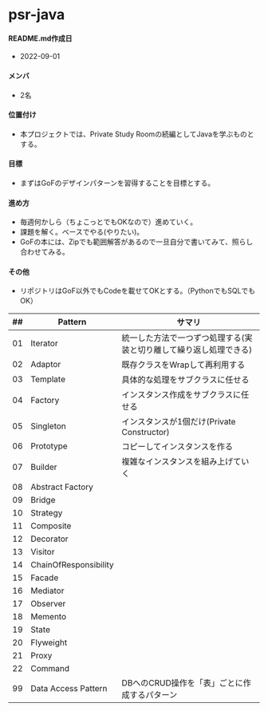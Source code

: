 # psr-java
#### README.md作成日
- 2022-09-01

#### メンバ
- 2名

#### 位置付け
- 本プロジェクトでは、Private Study Roomの続編としてJavaを学ぶものとする。

#### 目標
- まずはGoFのデザインパターンを習得することを目標とする。

#### 進め方
- 毎週何かしら（ちょこっとでもOKなので）進めていく。
- 課題を解く。ベースでやる(やりたい)。
- GoFの本には、Zipでも範囲解答があるので一旦自分で書いてみて、照らし合わせてみる。

#### その他
- リポジトリはGoF以外でもCodeを載せてOKとする。（PythonでもSQLでもOK）


| ## |  Pattern   | サマリ |
|----|--------------|-|
| 01 | Iterator     |統一した方法で一つずつ処理する(実装と切り離して繰り返し処理できる)|
| 02 | Adaptor      |既存クラスをWrapして再利用する|
| 03 | Template     |具体的な処理をサブクラスに任せる|
| 04 | Factory      |インスタンス作成をサブクラスに任せる|
| 05 | Singleton    |インスタンスが1個だけ(Private Constructor)|
| 06 | Prototype    |コピーしてインスタンスを作る|
| 07 | Builder      |複雑なインスタンスを組み上げていく|
| 08 | Abstract Factory  ||
| 09 | Bridge       ||
| 10 | Strategy     ||
| 11 | Composite    ||
| 12 | Decorator    ||
| 13 | Visitor      ||
| 14 | ChainOfResponsibility ||
| 15 | Facade       ||
| 16 | Mediator     ||
| 17 | Observer     ||
| 18 | Memento      ||
| 19 | State        ||
| 20 | Flyweight    ||
| 21 | Proxy        ||
| 22 | Command      ||
| 99 | Data Access Pattern | DBへのCRUD操作を「表」ごとに作成するパターン |